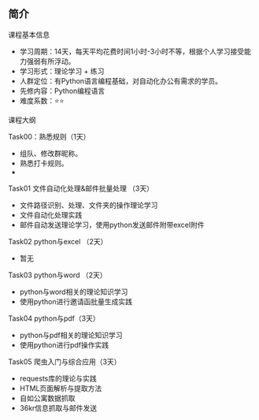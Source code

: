 ﻿## 简介

课程基本信息
- 学习周期：14天，每天平均花费时间1小时-3小时不等，根据个人学习接受能力强弱有所浮动。
- 学习形式：理论学习 + 练习
- 人群定位：有Python语言编程基础，对自动化办公有需求的学员。
- 先修内容：Python编程语言
- 难度系数：⭐⭐

课程大纲

Task00：熟悉规则（1天）
- 组队、修改群昵称。
- 熟悉打卡规则。
- 
Task01 文件自动化处理&邮件批量处理 （3天）
- 文件路径识别、处理、文件夹的操作理论学习
- 文件自动化处理实践
- 邮件自动发送理论学习，使用python发送邮件附带excel附件

Task02 python与excel （2天）
- 暂无

Task03 python与word （2天）
- python与word相关的理论知识学习
- 使用python进行邀请函批量生成实践

Task04  python与pdf（3天）
- python与pdf相关的理论知识学习
- 使用python进行pdf操作实践

Task05  爬虫入门与综合应用（3天）
- requests库的理论与实践
- HTML页面解析与提取方法
- 自如公寓数据抓取
- 36kr信息抓取与邮件发送

